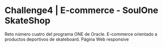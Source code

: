 # Challenge4  | E-commerce - SoulOne SkateShop
Reto número cuatro del programa ONE de Oracle. E-commerce orientado a productos deportivos de skateboard.  Página Web responsive

